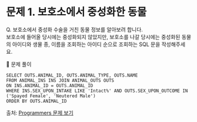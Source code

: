 # 문제 1. 보호소에서 중성화한 동물

Q. 보호소에서 중성화 수술을 거친 동물 정보를 알아보려 합니다. <br>
보호소에 들어올 당시에는 중성화되지 않았지만, 보호소를 나갈 당시에는 중성화된 동물의 아이디와 생물 종, 이름을 조회하는 아이디 순으로 조회하는 SQL 문을 작성해주세요.

🔑 문제 풀이
```mysql
SELECT OUTS.ANIMAL_ID, OUTS.ANIMAL_TYPE, OUTS.NAME
FROM ANIMAL_INS INS JOIN ANIMAL_OUTS OUTS
ON INS.ANIMAL_ID = OUTS.ANIMAL_ID
WHERE INS.SEX_UPON_INTAKE LIKE 'Intact%' AND OUTS.SEX_UPON_OUTCOME IN ('Spayed Female', 'Neutered Male')     
ORDER BY OUTS.ANIMAL_ID
```

출처: [Programmers 문제 보기](https://school.programmers.co.kr/learn/courses/30/lessons/59045)
